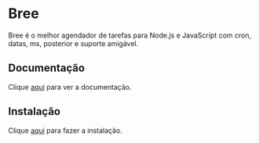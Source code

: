 # Bree

Bree é o melhor agendador de tarefas para Node.js e JavaScript com cron, datas, ms, posterior e suporte amigável.

## Documentação

Clique [aqui](https://github.com/breejs/bree) para ver a documentação.

## Instalação

Clique [aqui](https://www.npmjs.com/package/bree) para fazer a instalação.
